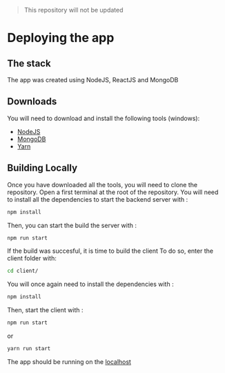 > This repository will not be updated

# Deploying the app

## The stack

The app was created using NodeJS, ReactJS and MongoDB

## Downloads

You will need to download and install the following tools (windows):
* [NodeJS](https://nodejs.org/en/download/)
* [MongoDB](https://www.mongodb.com/try/download/community)
* [Yarn](https://classic.yarnpkg.com/en/docs/install/#windows-stable)

## Building Locally

Once you have downloaded all the tools, you will need to clone the repository.
Open a first terminal at the root of the repository.
You will need to install all the dependencies to start the backend server with : 
```bash
npm install
```
Then, you can start the build the server with :
```bash
npm run start
```
If the build was succesful, it is time to build the client
To do so, enter the client folder with:
```bash
cd client/
```
You will once again need to install the dependencies with :
```bash
npm install
```
Then, start the client with :
```bash
npm run start
```
or 
```bash
yarn run start
```

The app should be running on the [localhost](http://localhost:3000/)
